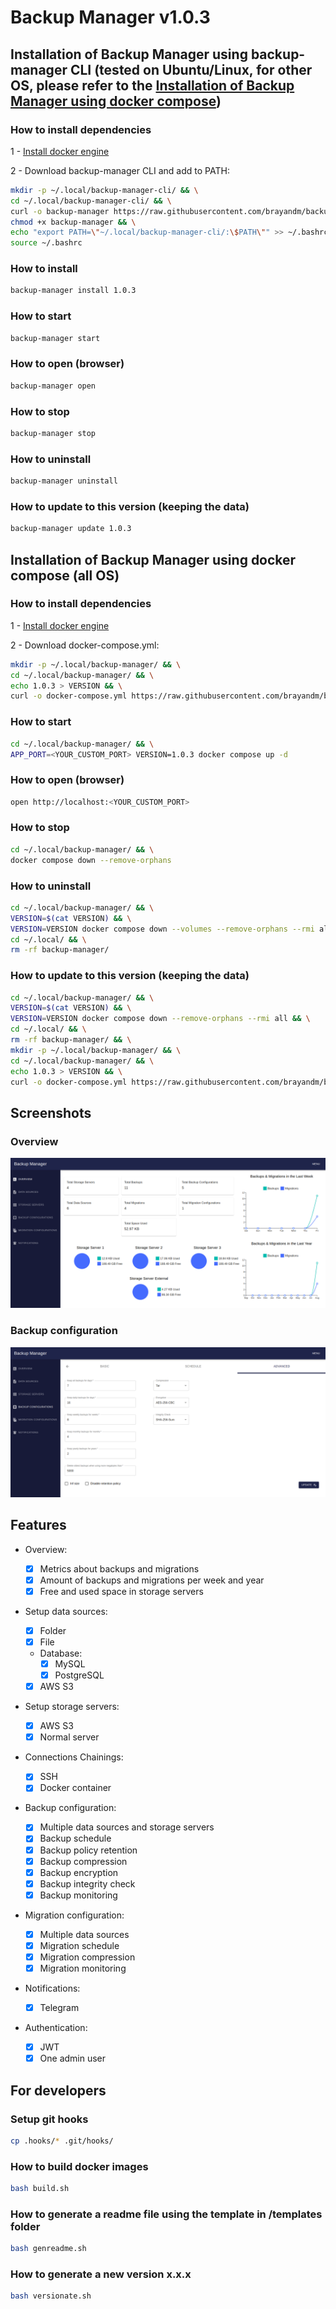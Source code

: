 # Backup Manager v1.0.3

## Installation of Backup Manager using backup-manager CLI (tested on Ubuntu/Linux, for other OS, please refer to the [Installation of Backup Manager using docker compose](#installation-of-backup-manager-using-docker-compose-all-os))

### How to install dependencies

1 - [Install docker engine](https://docs.docker.com/engine/install/)

2 - Download backup-manager CLI and add to PATH:

```bash
mkdir -p ~/.local/backup-manager-cli/ && \
cd ~/.local/backup-manager-cli/ && \
curl -o backup-manager https://raw.githubusercontent.com/brayandm/backup-manager/1.0.3/backup-manager.sh && \
chmod +x backup-manager && \
echo "export PATH=\"~/.local/backup-manager-cli/:\$PATH\"" >> ~/.bashrc && \
source ~/.bashrc
```

### How to install

```bash
backup-manager install 1.0.3
```

### How to start

```bash
backup-manager start
```

### How to open (browser)

```bash
backup-manager open
```

### How to stop

```bash
backup-manager stop
```

### How to uninstall

```bash
backup-manager uninstall
```

### How to update to this version (keeping the data)

```bash
backup-manager update 1.0.3
```

## Installation of Backup Manager using docker compose (all OS)

### How to install dependencies

1 - [Install docker engine](https://docs.docker.com/engine/install/)

2 - Download docker-compose.yml:

```bash
mkdir -p ~/.local/backup-manager/ && \
cd ~/.local/backup-manager/ && \
echo 1.0.3 > VERSION && \
curl -o docker-compose.yml https://raw.githubusercontent.com/brayandm/backup-manager/1.0.3/docker-compose.yml
```

### How to start

```bash
cd ~/.local/backup-manager/ && \
APP_PORT=<YOUR_CUSTOM_PORT> VERSION=1.0.3 docker compose up -d
```

### How to open (browser)

```bash
open http://localhost:<YOUR_CUSTOM_PORT>
```

### How to stop

```bash
cd ~/.local/backup-manager/ && \
docker compose down --remove-orphans
```

### How to uninstall

```bash
cd ~/.local/backup-manager/ && \
VERSION=$(cat VERSION) && \
VERSION=VERSION docker compose down --volumes --remove-orphans --rmi all && \
cd ~/.local/ && \
rm -rf backup-manager/
```

### How to update to this version (keeping the data)

```bash
cd ~/.local/backup-manager/ && \
VERSION=$(cat VERSION) && \
VERSION=VERSION docker compose down --remove-orphans --rmi all && \
cd ~/.local/ && \
rm -rf backup-manager/ && \
mkdir -p ~/.local/backup-manager/ && \
cd ~/.local/backup-manager/ && \
echo 1.0.3 > VERSION && \
curl -o docker-compose.yml https://raw.githubusercontent.com/brayandm/backup-manager/1.0.3/docker-compose.yml
```

## Screenshots

### Overview

![App Overview](images/app-overview.png)

### Backup configuration

![Backup Configuration](images/app-backup-configuration.png)

## Features

-   Overview:

    -   [x] Metrics about backups and migrations
    -   [x] Amount of backups and migrations per week and year
    -   [x] Free and used space in storage servers

-   Setup data sources:
    -   [x] Folder
    -   [x] File
    -   Database:
        -   [x] MySQL
        -   [x] PostgreSQL
    -   [x] AWS S3
-   Setup storage servers:
    -   [x] AWS S3
    -   [x] Normal server
-   Connections Chainings:
    -   [x] SSH
    -   [x] Docker container
-   Backup configuration:
    -   [x] Multiple data sources and storage servers
    -   [x] Backup schedule
    -   [x] Backup policy retention
    -   [x] Backup compression
    -   [x] Backup encryption
    -   [x] Backup integrity check
    -   [x] Backup monitoring
-   Migration configuration:
    -   [x] Multiple data sources
    -   [x] Migration schedule
    -   [x] Migration compression
    -   [x] Migration monitoring
-   Notifications:
    -   [x] Telegram
-   Authentication:
    -   [x] JWT
    -   [x] One admin user

## For developers

### Setup git hooks

```bash
cp .hooks/* .git/hooks/
```

### How to build docker images

```bash
bash build.sh
```

### How to generate a readme file using the template in /templates folder

```bash
bash genreadme.sh
```

### How to generate a new version x.x.x

```bash
bash versionate.sh
```
